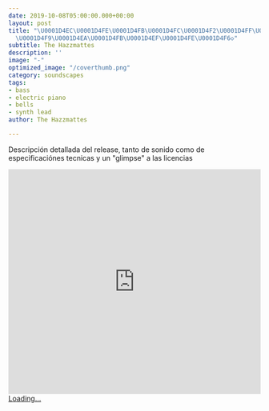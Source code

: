 ```yaml
---
date: 2019-10-08T05:00:00.000+00:00
layout: post
title: "\U0001D4EC\U0001D4FE\U0001D4FB\U0001D4FC\U0001D4F2\U0001D4FF\U0001D4EE◇ \U0001D4EE\U0001D4FD◇
  \U0001D4F9\U0001D4EA\U0001D4FB\U0001D4EF\U0001D4FE\U0001D4F6◇"
subtitle: The Hazzmattes
description: ''
image: "-"
optimized_image: "/coverthumb.png"
category: soundscapes
tags:
- bass
- electric piano
- bells
- synth lead
author: The Hazzmattes

---
```

Descripción detallada del release, tanto de sonido como de especificaciónes tecnicas y un "glimpse" a las licencias

<iframe width="100%" height="450" scrolling="no" frameborder="no" allow="autoplay" src="https://w.soundcloud.com/player/?url=https%3A//api.soundcloud.com/playlists/888750604&color=%2300ff1d&auto_play=false&hide_related=false&show_comments=true&show_user=true&show_reposts=false&show_teaser=true"></iframe>

<script src="https://gumroad.com/js/gumroad-embed.js"></script>

<div class="gumroad-product-embed" data-gumroad-product-id="mHCIb"><a href="https://gumroad.com/l/mHCIb">Loading...</a></div>
